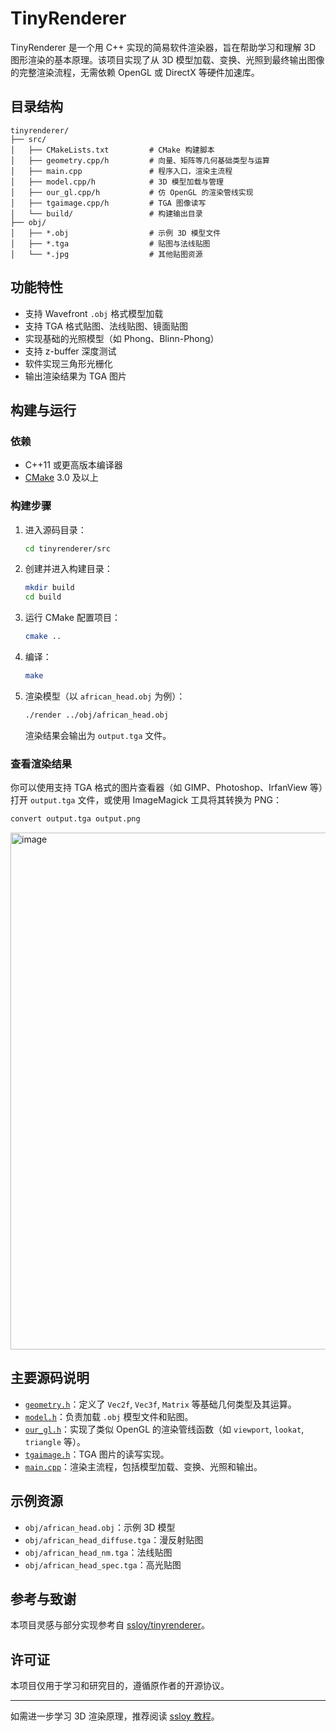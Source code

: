 # TinyRenderer

TinyRenderer 是一个用 C++ 实现的简易软件渲染器，旨在帮助学习和理解 3D 图形渲染的基本原理。该项目实现了从 3D 模型加载、变换、光照到最终输出图像的完整渲染流程，无需依赖 OpenGL 或 DirectX 等硬件加速库。

## 目录结构

```
tinyrenderer/
├── src/
│   ├── CMakeLists.txt         # CMake 构建脚本
│   ├── geometry.cpp/h         # 向量、矩阵等几何基础类型与运算
│   ├── main.cpp               # 程序入口，渲染主流程
│   ├── model.cpp/h            # 3D 模型加载与管理
│   ├── our_gl.cpp/h           # 仿 OpenGL 的渲染管线实现
│   ├── tgaimage.cpp/h         # TGA 图像读写
│   └── build/                 # 构建输出目录
├── obj/
│   ├── *.obj                  # 示例 3D 模型文件
│   ├── *.tga                  # 贴图与法线贴图
│   └── *.jpg                  # 其他贴图资源
```

## 功能特性

- 支持 Wavefront `.obj` 格式模型加载
- 支持 TGA 格式贴图、法线贴图、镜面贴图
- 实现基础的光照模型（如 Phong、Blinn-Phong）
- 支持 z-buffer 深度测试
- 软件实现三角形光栅化
- 输出渲染结果为 TGA 图片

## 构建与运行

### 依赖

- C++11 或更高版本编译器
- [CMake](https://cmake.org/) 3.0 及以上

### 构建步骤

1. 进入源码目录：

   ```sh
   cd tinyrenderer/src
   ```

2. 创建并进入构建目录：

   ```sh
   mkdir build
   cd build
   ```

3. 运行 CMake 配置项目：

   ```sh
   cmake ..
   ```

4. 编译：

   ```sh
   make
   ```

5. 渲染模型（以 `african_head.obj` 为例）：

   ```sh
   ./render ../obj/african_head.obj
   ```

   渲染结果会输出为 `output.tga` 文件。

### 查看渲染结果

你可以使用支持 TGA 格式的图片查看器（如 GIMP、Photoshop、IrfanView 等）打开 `output.tga` 文件，或使用 ImageMagick 工具将其转换为 PNG：

```sh
convert output.tga output.png
```
<img width="847" height="827" alt="image" src="https://github.com/user-attachments/assets/1f5da79c-b442-4c0f-91f2-dc27de6860f6" />


## 主要源码说明

- [`geometry.h`](src/geometry.h)：定义了 `Vec2f`, `Vec3f`, `Matrix` 等基础几何类型及其运算。
- [`model.h`](src/model.h)：负责加载 `.obj` 模型文件和贴图。
- [`our_gl.h`](src/our_gl.h)：实现了类似 OpenGL 的渲染管线函数（如 `viewport`, `lookat`, `triangle` 等）。
- [`tgaimage.h`](src/tgaimage.h)：TGA 图片的读写实现。
- [`main.cpp`](src/main.cpp)：渲染主流程，包括模型加载、变换、光照和输出。

## 示例资源

- `obj/african_head.obj`：示例 3D 模型
- `obj/african_head_diffuse.tga`：漫反射贴图
- `obj/african_head_nm.tga`：法线贴图
- `obj/african_head_spec.tga`：高光贴图

## 参考与致谢

本项目灵感与部分实现参考自 [ssloy/tinyrenderer](https://github.com/ssloy/tinyrenderer)。

## 许可证

本项目仅用于学习和研究目的，遵循原作者的开源协议。

---

如需进一步学习 3D 渲染原理，推荐阅读 [ssloy 教程](https://github.com/ssloy/tinyrenderer/wiki)。
